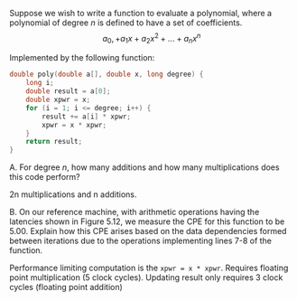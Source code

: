Suppose we wish to write a function to evaluate a polynomial, where a polynomial of degree $n$ is defined to have a set of coefficients.
$$a_0, + a_{1}x + a_{2}x^2 + ... + a_{n}x^n$$

Implemented by the following function:

```c
double poly(double a[], double x, long degree) {
    long i;
    double result = a[0];
    double xpwr = x;
    for (i = 1; i <= degree; i++) {
        result += a[i] * xpwr;
        xpwr = x * xpwr;
    }
    return result;
}
```

A. For degree $n$, how many additions and how many multiplications does this code perform?

2n multiplications and n additions.

B. On our reference machine, with arithmetic operations having the latencies shown in Figure 5.12, we measure the CPE for this function to be 5.00. Explain how this CPE arises based on the data dependencies formed between iterations due to the operations implementing lines 7-8 of the function.

Performance limiting computation is the `xpwr = x * xpwr`. Requires floating point multiplication (5 clock cycles). Updating result only requires 3 clock cycles (floating point addition)
